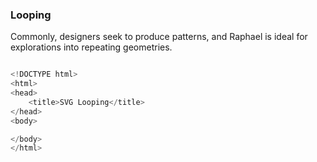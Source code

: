 ### Looping

Commonly, designers seek to produce patterns, and Raphael is ideal for explorations into repeating geometries.

```js

<!DOCTYPE html>
<html>
<head>
	<title>SVG Looping</title>
</head>
<body>

</body>
</html>
